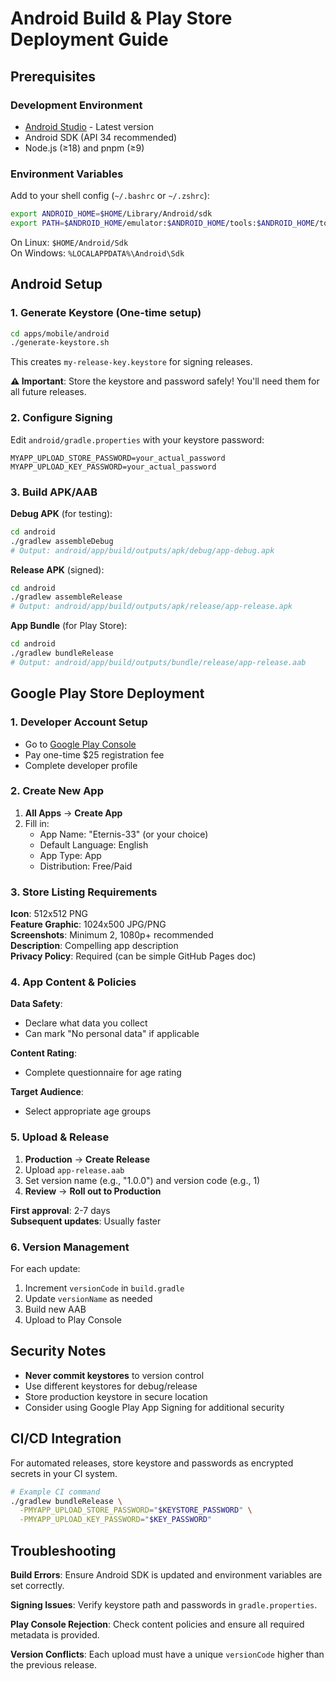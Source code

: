 # Android Build & Play Store Deployment Guide

## Prerequisites

### Development Environment

- [Android Studio](https://developer.android.com/studio) - Latest version
- Android SDK (API 34 recommended)
- Node.js (≥18) and pnpm (≥9)

### Environment Variables

Add to your shell config (`~/.bashrc` or `~/.zshrc`):

```bash
export ANDROID_HOME=$HOME/Library/Android/sdk
export PATH=$ANDROID_HOME/emulator:$ANDROID_HOME/tools:$ANDROID_HOME/tools/bin:$ANDROID_HOME/platform-tools:$PATH
```

On Linux: `$HOME/Android/Sdk`  
On Windows: `%LOCALAPPDATA%\Android\Sdk`

## Android Setup

### 1. Generate Keystore (One-time setup)

```bash
cd apps/mobile/android
./generate-keystore.sh
```

This creates `my-release-key.keystore` for signing releases.

**⚠️ Important**: Store the keystore and password safely! You'll need them for all future releases.

### 2. Configure Signing

Edit `android/gradle.properties` with your keystore password:

```properties
MYAPP_UPLOAD_STORE_PASSWORD=your_actual_password
MYAPP_UPLOAD_KEY_PASSWORD=your_actual_password
```

### 3. Build APK/AAB

**Debug APK** (for testing):

```bash
cd android
./gradlew assembleDebug
# Output: android/app/build/outputs/apk/debug/app-debug.apk
```

**Release APK** (signed):

```bash
cd android
./gradlew assembleRelease
# Output: android/app/build/outputs/apk/release/app-release.apk
```

**App Bundle** (for Play Store):

```bash
cd android
./gradlew bundleRelease
# Output: android/app/build/outputs/bundle/release/app-release.aab
```

## Google Play Store Deployment

### 1. Developer Account Setup

- Go to [Google Play Console](https://play.google.com/console)
- Pay one-time $25 registration fee
- Complete developer profile

### 2. Create New App

1. **All Apps** → **Create App**
2. Fill in:
   - App Name: "Eternis-33" (or your choice)
   - Default Language: English
   - App Type: App
   - Distribution: Free/Paid

### 3. Store Listing Requirements

**Icon**: 512x512 PNG  
**Feature Graphic**: 1024x500 JPG/PNG  
**Screenshots**: Minimum 2, 1080p+ recommended  
**Description**: Compelling app description  
**Privacy Policy**: Required (can be simple GitHub Pages doc)

### 4. App Content & Policies

**Data Safety**:

- Declare what data you collect
- Can mark "No personal data" if applicable

**Content Rating**:

- Complete questionnaire for age rating

**Target Audience**:

- Select appropriate age groups

### 5. Upload & Release

1. **Production** → **Create Release**
2. Upload `app-release.aab`
3. Set version name (e.g., "1.0.0") and version code (e.g., 1)
4. **Review** → **Roll out to Production**

**First approval**: 2-7 days  
**Subsequent updates**: Usually faster

### 6. Version Management

For each update:

1. Increment `versionCode` in `build.gradle`
2. Update `versionName` as needed
3. Build new AAB
4. Upload to Play Console

## Security Notes

- **Never commit keystores** to version control
- Use different keystores for debug/release
- Store production keystore in secure location
- Consider using Google Play App Signing for additional security

## CI/CD Integration

For automated releases, store keystore and passwords as encrypted secrets in your CI system.

```bash
# Example CI command
./gradlew bundleRelease \
  -PMYAPP_UPLOAD_STORE_PASSWORD="$KEYSTORE_PASSWORD" \
  -PMYAPP_UPLOAD_KEY_PASSWORD="$KEY_PASSWORD"
```

## Troubleshooting

**Build Errors**: Ensure Android SDK is updated and environment variables are set correctly.

**Signing Issues**: Verify keystore path and passwords in `gradle.properties`.

**Play Console Rejection**: Check content policies and ensure all required metadata is provided.

**Version Conflicts**: Each upload must have a unique `versionCode` higher than the previous release.
